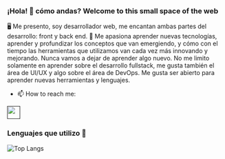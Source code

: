 ### ¡Hola! 👋 cómo andas? Welcome to this small space of the web

🖥️ Me presento, soy desarrollador web, me encantan ambas partes del desarrollo: front y back end. 📘 Me apasiona aprender nuevas tecnologías, aprender y profundizar los conceptos que van emergiendo, y cómo con el tiempo las herramientas que utilizamos van cada vez más innovando y mejorando. Nunca vamos a dejar de aprender algo nuevo. 
No me limito solamente en aprender sobre el desarrollo fullstack, me gusta también el área de UI/UX y algo sobre el área de DevOps. Me gusta ser abierto para aprender nuevas herramientas y lenguajes.

- 📫 How to reach me: 
<p>
  <a href=""><img height="30" src="" /></a>
</p>

### Lenguajes que utilizo 🌱

![Top Langs](https://github-readme-stats.vercel.app/api/top-langs/?username=eliaspereyra&layout=compact&hide_border=true)

<!--
**EliasPereyra/EliasPereyra** is a ✨ _special_ ✨ repository because its `README.md` (this file) appears on your GitHub profile.

Here are some ideas to get you started:

- 🔭 I’m currently working on ...
- 🌱 I’m currently learning **Next.js** and **Cypress**.
- 👯 I’m looking to collaborate on ...
- 🤔 I’m looking for help with ...
- 💬 Ask me about ...

- 😄 Pronouns: ...
- ⚡ Fun fact: ...
-->
